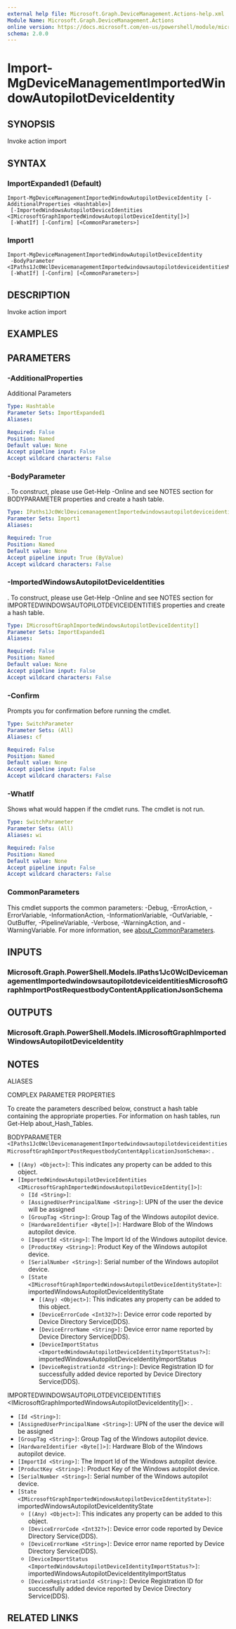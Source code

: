 ```yaml
---
external help file: Microsoft.Graph.DeviceManagement.Actions-help.xml
Module Name: Microsoft.Graph.DeviceManagement.Actions
online version: https://docs.microsoft.com/en-us/powershell/module/microsoft.graph.devicemanagement.actions/import-mgdevicemanagementimportedwindowautopilotdeviceidentity
schema: 2.0.0
---
```


# Import-MgDeviceManagementImportedWindowAutopilotDeviceIdentity

## SYNOPSIS
Invoke action import

## SYNTAX

### ImportExpanded1 (Default)
```
Import-MgDeviceManagementImportedWindowAutopilotDeviceIdentity [-AdditionalProperties <Hashtable>]
 [-ImportedWindowsAutopilotDeviceIdentities <IMicrosoftGraphImportedWindowsAutopilotDeviceIdentity[]>]
 [-WhatIf] [-Confirm] [<CommonParameters>]
```

### Import1
```
Import-MgDeviceManagementImportedWindowAutopilotDeviceIdentity
 -BodyParameter <IPaths1Jc0WclDevicemanagementImportedwindowsautopilotdeviceidentitiesMicrosoftGraphImportPostRequestbodyContentApplicationJsonSchema>
 [-WhatIf] [-Confirm] [<CommonParameters>]
```

## DESCRIPTION
Invoke action import

## EXAMPLES

## PARAMETERS

### -AdditionalProperties
Additional Parameters

```yaml
Type: Hashtable
Parameter Sets: ImportExpanded1
Aliases:

Required: False
Position: Named
Default value: None
Accept pipeline input: False
Accept wildcard characters: False
```

### -BodyParameter
.
To construct, please use Get-Help -Online and see NOTES section for BODYPARAMETER properties and create a hash table.

```yaml
Type: IPaths1Jc0WclDevicemanagementImportedwindowsautopilotdeviceidentitiesMicrosoftGraphImportPostRequestbodyContentApplicationJsonSchema
Parameter Sets: Import1
Aliases:

Required: True
Position: Named
Default value: None
Accept pipeline input: True (ByValue)
Accept wildcard characters: False
```

### -ImportedWindowsAutopilotDeviceIdentities
.
To construct, please use Get-Help -Online and see NOTES section for IMPORTEDWINDOWSAUTOPILOTDEVICEIDENTITIES properties and create a hash table.

```yaml
Type: IMicrosoftGraphImportedWindowsAutopilotDeviceIdentity[]
Parameter Sets: ImportExpanded1
Aliases:

Required: False
Position: Named
Default value: None
Accept pipeline input: False
Accept wildcard characters: False
```

### -Confirm
Prompts you for confirmation before running the cmdlet.

```yaml
Type: SwitchParameter
Parameter Sets: (All)
Aliases: cf

Required: False
Position: Named
Default value: None
Accept pipeline input: False
Accept wildcard characters: False
```

### -WhatIf
Shows what would happen if the cmdlet runs.
The cmdlet is not run.

```yaml
Type: SwitchParameter
Parameter Sets: (All)
Aliases: wi

Required: False
Position: Named
Default value: None
Accept pipeline input: False
Accept wildcard characters: False
```

### CommonParameters
This cmdlet supports the common parameters: -Debug, -ErrorAction, -ErrorVariable, -InformationAction, -InformationVariable, -OutVariable, -OutBuffer, -PipelineVariable, -Verbose, -WarningAction, and -WarningVariable. For more information, see [about_CommonParameters](http://go.microsoft.com/fwlink/?LinkID=113216).

## INPUTS

### Microsoft.Graph.PowerShell.Models.IPaths1Jc0WclDevicemanagementImportedwindowsautopilotdeviceidentitiesMicrosoftGraphImportPostRequestbodyContentApplicationJsonSchema
## OUTPUTS

### Microsoft.Graph.PowerShell.Models.IMicrosoftGraphImportedWindowsAutopilotDeviceIdentity
## NOTES

ALIASES

COMPLEX PARAMETER PROPERTIES

To create the parameters described below, construct a hash table containing the appropriate properties. For information on hash tables, run Get-Help about_Hash_Tables.


BODYPARAMETER `<IPaths1Jc0WclDevicemanagementImportedwindowsautopilotdeviceidentitiesMicrosoftGraphImportPostRequestbodyContentApplicationJsonSchema>`: .
  - `[(Any) <Object>]`: This indicates any property can be added to this object.
  - `[ImportedWindowsAutopilotDeviceIdentities <IMicrosoftGraphImportedWindowsAutopilotDeviceIdentity[]>]`: 
    - `[Id <String>]`: 
    - `[AssignedUserPrincipalName <String>]`: UPN of the user the device will be assigned
    - `[GroupTag <String>]`: Group Tag of the Windows autopilot device.
    - `[HardwareIdentifier <Byte[]>]`: Hardware Blob of the Windows autopilot device.
    - `[ImportId <String>]`: The Import Id of the Windows autopilot device.
    - `[ProductKey <String>]`: Product Key of the Windows autopilot device.
    - `[SerialNumber <String>]`: Serial number of the Windows autopilot device.
    - `[State <IMicrosoftGraphImportedWindowsAutopilotDeviceIdentityState>]`: importedWindowsAutopilotDeviceIdentityState
      - `[(Any) <Object>]`: This indicates any property can be added to this object.
      - `[DeviceErrorCode <Int32?>]`: Device error code reported by Device Directory Service(DDS).
      - `[DeviceErrorName <String>]`: Device error name reported by Device Directory Service(DDS).
      - `[DeviceImportStatus <ImportedWindowsAutopilotDeviceIdentityImportStatus?>]`: importedWindowsAutopilotDeviceIdentityImportStatus
      - `[DeviceRegistrationId <String>]`: Device Registration ID for successfully added device reported by Device Directory Service(DDS).

IMPORTEDWINDOWSAUTOPILOTDEVICEIDENTITIES <IMicrosoftGraphImportedWindowsAutopilotDeviceIdentity\[]>: .
  - `[Id <String>]`: 
  - `[AssignedUserPrincipalName <String>]`: UPN of the user the device will be assigned
  - `[GroupTag <String>]`: Group Tag of the Windows autopilot device.
  - `[HardwareIdentifier <Byte[]>]`: Hardware Blob of the Windows autopilot device.
  - `[ImportId <String>]`: The Import Id of the Windows autopilot device.
  - `[ProductKey <String>]`: Product Key of the Windows autopilot device.
  - `[SerialNumber <String>]`: Serial number of the Windows autopilot device.
  - `[State <IMicrosoftGraphImportedWindowsAutopilotDeviceIdentityState>]`: importedWindowsAutopilotDeviceIdentityState
    - `[(Any) <Object>]`: This indicates any property can be added to this object.
    - `[DeviceErrorCode <Int32?>]`: Device error code reported by Device Directory Service(DDS).
    - `[DeviceErrorName <String>]`: Device error name reported by Device Directory Service(DDS).
    - `[DeviceImportStatus <ImportedWindowsAutopilotDeviceIdentityImportStatus?>]`: importedWindowsAutopilotDeviceIdentityImportStatus
    - `[DeviceRegistrationId <String>]`: Device Registration ID for successfully added device reported by Device Directory Service(DDS).

## RELATED LINKS
